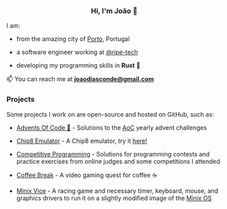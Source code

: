 <h3 align="center"> Hi, I'm João 👋 </h3>

I am:

- from the amazing city of [Porto](https://goo.gl/maps/RR8Gg3PrVteYkAWC9), Portugal

- a software engineer working at [@ripe-tech](https://github.com/ripe-tech)

- developing my programming skills in **Rust** 🦀

📫 You can reach me at **joaodiasconde@gmail.com**

### Projects

Some projects I work on are open-source and hosted on GitHub, such as:

- [Advents Of Code 🎄](https://github.com/joao-conde/advents-of-code) - Solutions to the [AoC](https://adventofcode.com/) yearly advent challenges

- [Chip8 Emulator](https://github.com/joao-conde/chip8-emulator) - A Chip8 emulator, try it [here!](https://joao-conde.github.io/chip8-emulator/)

- [Competitive Programming](https://github.com/joao-conde/competitive-programming) - Solutions for programming contests and practice exercises from online judges and some competitions I attended

- [Coffee Break](https://github.com/joao-conde/feup-djco-coffeebreak) - A video gaming quest for coffee ☕

- [Minix Vice](https://github.com/joao-conde/feup-lcom) - A racing game and necessary timer, keyboard, mouse, and graphics drivers to run it on a slightly modified image of the [Minix OS](https://www.minix3.org/)
